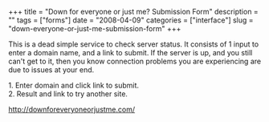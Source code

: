 +++
title = "Down for everyone or just me? Submission Form"
description = ""
tags = ["forms"]
date = "2008-04-09"
categories = ["interface"]
slug = "down-everyone-or-just-me-submission-form"
+++


<p>This is a dead simple service to check server status. It consists of 1 input to enter a domain name, and a link to submit. If the server is up, and you still can't get to it, then you know connection problems you are experiencing are due to issues at your end.</p>
<div id="screens-full" class="clear"><div class="caption">1. Enter domain and click link to submit.</div><div class="fullimg clear"><a href="//konigi.com/media/interface/downforeveryone-1.png" class="group" rel="group" title="1. Enter domain and click link to submit."><img src="//konigi.com/media/interface/downforeveryone-1.png" alt="" class="img-responsive"></a></div></div><div id="screens-full" class="clear"><div class="caption">2. Result and link to try another site.</div><div class="fullimg clear"><a href="//konigi.com/media/interface/downforeveryone-2.png" class="group" rel="group" title="2. Result and link to try another site."><img src="//konigi.com/media/interface/downforeveryone-2.png" alt="" class="img-responsive"></a></div></div>        
<p><a href="http://downforeveryoneorjustme.com/">http://downforeveryoneorjustme.com/</a></p>

